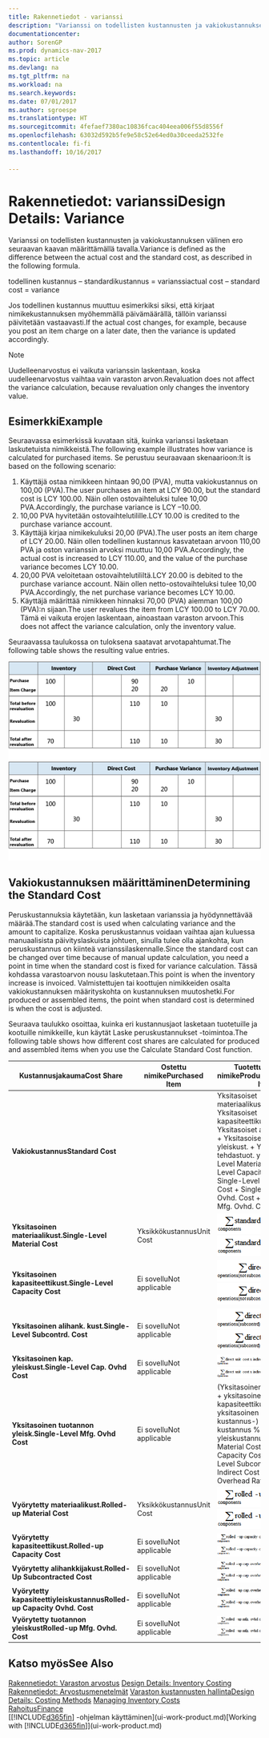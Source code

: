 ```yaml
---
title: Rakennetiedot - varianssi
description: "Varianssi on todellisten kustannusten ja vakiokustannuksen välinen ero seuraavan kaavan määrittämällä tavalla."
documentationcenter: 
author: SorenGP
ms.prod: dynamics-nav-2017
ms.topic: article
ms.devlang: na
ms.tgt_pltfrm: na
ms.workload: na
ms.search.keywords: 
ms.date: 07/01/2017
ms.author: sgroespe
ms.translationtype: HT
ms.sourcegitcommit: 4fefaef7380ac10836fcac404eea006f55d8556f
ms.openlocfilehash: 63032d592b5fe9e58c52e64ed0a30ceeda2532fe
ms.contentlocale: fi-fi
ms.lasthandoff: 10/16/2017

---
```

# <a name="design-details-variance"></a><span data-ttu-id="93571-103">Rakennetiedot: varianssi</span><span class="sxs-lookup"><span data-stu-id="93571-103">Design Details: Variance</span></span>
<span data-ttu-id="93571-104">Varianssi on todellisten kustannusten ja vakiokustannuksen välinen ero seuraavan kaavan määrittämällä tavalla.</span><span class="sxs-lookup"><span data-stu-id="93571-104">Variance is defined as the difference between the actual cost and the standard cost, as described in the following formula.</span></span>  

 <span data-ttu-id="93571-105">todellinen kustannus – standardikustannus = varianssi</span><span class="sxs-lookup"><span data-stu-id="93571-105">actual cost – standard cost = variance</span></span>  

 <span data-ttu-id="93571-106">Jos todellinen kustannus muuttuu esimerkiksi siksi, että kirjaat nimikekustannuksen myöhemmällä päivämäärällä, tällöin varianssi päivitetään vastaavasti.</span><span class="sxs-lookup"><span data-stu-id="93571-106">If the actual cost changes, for example, because you post an item charge on a later date, then the variance is updated accordingly.</span></span>  

> [!NOTE]  
>  <span data-ttu-id="93571-107">Uudelleenarvostus ei vaikuta varianssin laskentaan, koska uudelleenarvostus vaihtaa vain varaston arvon.</span><span class="sxs-lookup"><span data-stu-id="93571-107">Revaluation does not affect the variance calculation, because revaluation only changes the inventory value.</span></span>  

## <a name="example"></a><span data-ttu-id="93571-108">Esimerkki</span><span class="sxs-lookup"><span data-stu-id="93571-108">Example</span></span>  
 <span data-ttu-id="93571-109">Seuraavassa esimerkissä kuvataan sitä, kuinka varianssi lasketaan laskutetuista nimikkeistä.</span><span class="sxs-lookup"><span data-stu-id="93571-109">The following example illustrates how variance is calculated for purchased items.</span></span> <span data-ttu-id="93571-110">Se perustuu seuraavaan skenaarioon:</span><span class="sxs-lookup"><span data-stu-id="93571-110">It is based on the following scenario:</span></span>  

1.  <span data-ttu-id="93571-111">Käyttäjä ostaa nimikkeen hintaan 90,00 (PVA), mutta vakiokustannus on 100,00 (PVA).</span><span class="sxs-lookup"><span data-stu-id="93571-111">The user purchases an item at LCY 90.00, but the standard cost is LCY 100.00.</span></span> <span data-ttu-id="93571-112">Näin ollen ostovaihteluksi tulee 10,00 PVA.</span><span class="sxs-lookup"><span data-stu-id="93571-112">Accordingly, the purchase variance is LCY –10.00.</span></span>  
2.  <span data-ttu-id="93571-113">10,00 PVA hyvitetään ostovaihtelutilille.</span><span class="sxs-lookup"><span data-stu-id="93571-113">LCY 10.00 is credited to the purchase variance account.</span></span>  
3.  <span data-ttu-id="93571-114">Käyttäjä kirjaa nimikekuluksi 20,00 (PVA).</span><span class="sxs-lookup"><span data-stu-id="93571-114">The user posts an item charge of LCY 20.00.</span></span> <span data-ttu-id="93571-115">Näin ollen todellinen kustannus kasvatetaan arvoon 110,00 PVA ja oston varianssin arvoksi muuttuu 10,00 PVA.</span><span class="sxs-lookup"><span data-stu-id="93571-115">Accordingly, the actual cost is increased to LCY 110.00, and the value of the purchase variance becomes LCY 10.00.</span></span>  
4.  <span data-ttu-id="93571-116">20,00 PVA veloitetaan ostovaihtelutililtä.</span><span class="sxs-lookup"><span data-stu-id="93571-116">LCY 20.00 is debited to the purchase variance account.</span></span> <span data-ttu-id="93571-117">Näin ollen netto-ostovaihteluksi tulee 10,00 PVA.</span><span class="sxs-lookup"><span data-stu-id="93571-117">Accordingly, the net purchase variance becomes LCY 10.00.</span></span>  
5.  <span data-ttu-id="93571-118">Käyttäjä määrittää nimikkeen hinnaksi 70,00 (PVA) aiemman 100,00 (PVA):n sijaan.</span><span class="sxs-lookup"><span data-stu-id="93571-118">The user revalues the item from LCY 100.00 to LCY 70.00.</span></span> <span data-ttu-id="93571-119">Tämä ei vaikuta erojen laskentaan, ainoastaan varaston arvoon.</span><span class="sxs-lookup"><span data-stu-id="93571-119">This does not affect the variance calculation, only the inventory value.</span></span>  

 <span data-ttu-id="93571-120">Seuraavassa taulukossa on tuloksena saatavat arvotapahtumat.</span><span class="sxs-lookup"><span data-stu-id="93571-120">The following table shows the resulting value entries.</span></span>  

 <span data-ttu-id="93571-121">![Ostojen varianssin laskenta](media/design_details_inventory_costing_11_purchase_variance.png "design_details_inventory_costing_11_purchase_variance")</span><span class="sxs-lookup"><span data-stu-id="93571-121">![Purchase variance calculation](media/design_details_inventory_costing_11_purchase_variance.png "design_details_inventory_costing_11_purchase_variance")</span></span>  

## <a name="determining-the-standard-cost"></a><span data-ttu-id="93571-122">Vakiokustannuksen määrittäminen</span><span class="sxs-lookup"><span data-stu-id="93571-122">Determining the Standard Cost</span></span>  
 <span data-ttu-id="93571-123">Peruskustannuksia käytetään, kun lasketaan varianssia ja hyödynnettävää määrää.</span><span class="sxs-lookup"><span data-stu-id="93571-123">The standard cost is used when calculating variance and the amount to capitalize.</span></span> <span data-ttu-id="93571-124">Koska peruskustannus voidaan vaihtaa ajan kuluessa manuaalisista päivityslaskuista johtuen, sinulla tulee olla ajankohta, kun peruskustannus on kiinteä varianssilaskennalle.</span><span class="sxs-lookup"><span data-stu-id="93571-124">Since the standard cost can be changed over time because of manual update calculation, you need a point in time when the standard cost is fixed for variance calculation.</span></span> <span data-ttu-id="93571-125">Tässä kohdassa varastoarvon nousu laskutetaan.</span><span class="sxs-lookup"><span data-stu-id="93571-125">This point is when the inventory increase is invoiced.</span></span> <span data-ttu-id="93571-126">Valmistettujen tai koottujen nimikkeiden osalta vakiokustannuksen määrityskohta on kustannuksen muutoshetki.</span><span class="sxs-lookup"><span data-stu-id="93571-126">For produced or assembled items, the point when standard cost is determined is when the cost is adjusted.</span></span>  

 <span data-ttu-id="93571-127">Seuraava taulukko osoittaa, kuinka eri kustannusjaot lasketaan tuotetuille ja kootuille nimikkeille, kun käytät Laske peruskustannukset -toimintoa.</span><span class="sxs-lookup"><span data-stu-id="93571-127">The following table shows how different cost shares are calculated for produced and assembled items when you use the Calculate Standard Cost function.</span></span>  

|<span data-ttu-id="93571-128">Kustannusjakauma</span><span class="sxs-lookup"><span data-stu-id="93571-128">Cost Share</span></span>|<span data-ttu-id="93571-129">Ostettu nimike</span><span class="sxs-lookup"><span data-stu-id="93571-129">Purchased Item</span></span>|<span data-ttu-id="93571-130">Tuotettu tai koottu nimike</span><span class="sxs-lookup"><span data-stu-id="93571-130">Produced/Assembled Item</span></span>|  
|----------------|--------------------|------------------------------|  
|<span data-ttu-id="93571-131">**Vakiokustannus**</span><span class="sxs-lookup"><span data-stu-id="93571-131">**Standard Cost**</span></span>||<span data-ttu-id="93571-132">Yksitasoiset materiaalikustannukset + Yksitasoiset kapasiteettikustannukset + Yksitasoiset aliurakointikust. + Yksitasoiset kapasit. yleiskust. + Yksitasoiset tehdastuot. yleiskust.</span><span class="sxs-lookup"><span data-stu-id="93571-132">Single-Level Material Cost + Single-Level Capacity Cost + Single-Level Subcontrd. Cost + Single-Level Cap. Ovhd. Cost + Single-Level Mfg. Ovhd. Cost</span></span>|  
|<span data-ttu-id="93571-133">**Yksitasoinen materiaalikust.**</span><span class="sxs-lookup"><span data-stu-id="93571-133">**Single-Level Material Cost**</span></span>|<span data-ttu-id="93571-134">Yksikkökustannus</span><span class="sxs-lookup"><span data-stu-id="93571-134">Unit Cost</span></span>|<span data-ttu-id="93571-135">![Kaava 1](media/design_details_inventory_costing_11_equation_1.png "design_details_inventory_costing_11_equation_1")</span><span class="sxs-lookup"><span data-stu-id="93571-135">![Equation 1](media/design_details_inventory_costing_11_equation_1.png "design_details_inventory_costing_11_equation_1")</span></span>|  
|<span data-ttu-id="93571-136">**Yksitasoinen kapasiteettikust.**</span><span class="sxs-lookup"><span data-stu-id="93571-136">**Single-Level Capacity Cost**</span></span>|<span data-ttu-id="93571-137">Ei sovellu</span><span class="sxs-lookup"><span data-stu-id="93571-137">Not applicable</span></span>|<span data-ttu-id="93571-138">![Kaava 2](media/design_details_inventory_costing_11_equation_2.png "design_details_inventory_costing_11_equation_2")</span><span class="sxs-lookup"><span data-stu-id="93571-138">![Equation 2](media/design_details_inventory_costing_11_equation_2.png "design_details_inventory_costing_11_equation_2")</span></span>|  
|<span data-ttu-id="93571-139">**Yksitasoinen alihank. kust.**</span><span class="sxs-lookup"><span data-stu-id="93571-139">**Single-Level Subcontrd. Cost**</span></span>|<span data-ttu-id="93571-140">Ei sovellu</span><span class="sxs-lookup"><span data-stu-id="93571-140">Not applicable</span></span>|<span data-ttu-id="93571-141">![Kaava 3](media/design_details_inventory_costing_11_equation_3.png "design_details_inventory_costing_11_equation_3")</span><span class="sxs-lookup"><span data-stu-id="93571-141">![Equation 3](media/design_details_inventory_costing_11_equation_3.png "design_details_inventory_costing_11_equation_3")</span></span>|  
|<span data-ttu-id="93571-142">**Yksitasoinen kap. yleiskust.**</span><span class="sxs-lookup"><span data-stu-id="93571-142">**Single-Level Cap. Ovhd Cost**</span></span>|<span data-ttu-id="93571-143">Ei sovellu</span><span class="sxs-lookup"><span data-stu-id="93571-143">Not applicable</span></span>|<span data-ttu-id="93571-144">![Kaava 4](media/design_details_inventory_costing_11_equation_4.png "design_details_inventory_costing_11_equation_4")</span><span class="sxs-lookup"><span data-stu-id="93571-144">![Equation 4](media/design_details_inventory_costing_11_equation_4.png "design_details_inventory_costing_11_equation_4")</span></span>|  
|<span data-ttu-id="93571-145">**Yksitasoinen tuotannon yleisk.**</span><span class="sxs-lookup"><span data-stu-id="93571-145">**Single-Level Mfg. Ovhd Cost**</span></span>|<span data-ttu-id="93571-146">Ei sovellu</span><span class="sxs-lookup"><span data-stu-id="93571-146">Not applicable</span></span>|<span data-ttu-id="93571-147">(Yksitasoinen materiaalikust. + yksitasoinen kapasiteettikust. + yksitasoinen alihank. kustannus-) * välillinen kustannus % / 100 + yleiskustannus</span><span class="sxs-lookup"><span data-stu-id="93571-147">(Single-Level Material Cost + Single-Level Capacity Cost + Single-Level Subcontrd. Cost) * Indirect Cost % / 100 + Overhead Rate</span></span>|  
|<span data-ttu-id="93571-148">**Vyörytetty materiaalikust.**</span><span class="sxs-lookup"><span data-stu-id="93571-148">**Rolled-up Material Cost**</span></span>|<span data-ttu-id="93571-149">Yksikkökustannus</span><span class="sxs-lookup"><span data-stu-id="93571-149">Unit Cost</span></span>|<span data-ttu-id="93571-150">![Kaava 5](media/design_details_inventory_costing_11_equation_5.png "design_details_inventory_costing_11_equation_5")</span><span class="sxs-lookup"><span data-stu-id="93571-150">![Equation 5](media/design_details_inventory_costing_11_equation_5.png "design_details_inventory_costing_11_equation_5")</span></span>|  
|<span data-ttu-id="93571-151">**Vyörytetty kapasiteettikust.**</span><span class="sxs-lookup"><span data-stu-id="93571-151">**Rolled-up Capacity Cost**</span></span>|<span data-ttu-id="93571-152">Ei sovellu</span><span class="sxs-lookup"><span data-stu-id="93571-152">Not applicable</span></span>|<span data-ttu-id="93571-153">![Kaava 6](media/design_details_inventory_costing_11_equation_6.png "design_details_inventory_costing_11_equation_6")</span><span class="sxs-lookup"><span data-stu-id="93571-153">![Equation 6](media/design_details_inventory_costing_11_equation_6.png "design_details_inventory_costing_11_equation_6")</span></span>|  
|<span data-ttu-id="93571-154">**Vyörytetty alihankkijakust.**</span><span class="sxs-lookup"><span data-stu-id="93571-154">**Rolled-Up Subcontracted Cost**</span></span>|<span data-ttu-id="93571-155">Ei sovellu</span><span class="sxs-lookup"><span data-stu-id="93571-155">Not applicable</span></span>|<span data-ttu-id="93571-156">![Kaava 7](media/design_details_inventory_costing_11_equation_7.png "design_details_inventory_costing_11_equation_7")</span><span class="sxs-lookup"><span data-stu-id="93571-156">![Equation 7](media/design_details_inventory_costing_11_equation_7.png "design_details_inventory_costing_11_equation_7")</span></span>|  
|<span data-ttu-id="93571-157">**Vyörytetty kapasiteettiyleiskustannus**</span><span class="sxs-lookup"><span data-stu-id="93571-157">**Rolled-up Capacity Ovhd. Cost**</span></span>|<span data-ttu-id="93571-158">Ei sovellu</span><span class="sxs-lookup"><span data-stu-id="93571-158">Not applicable</span></span>|<span data-ttu-id="93571-159">![Kaava 8](media/design_details_inventory_costing_11_equation_8.png "design_details_inventory_costing_11_equation_8")</span><span class="sxs-lookup"><span data-stu-id="93571-159">![Equation 8](media/design_details_inventory_costing_11_equation_8.png "design_details_inventory_costing_11_equation_8")</span></span>|  
|<span data-ttu-id="93571-160">**Vyörytetty tuotannon yleiskust**</span><span class="sxs-lookup"><span data-stu-id="93571-160">**Rolled-up Mfg. Ovhd. Cost**</span></span>|<span data-ttu-id="93571-161">Ei sovellu</span><span class="sxs-lookup"><span data-stu-id="93571-161">Not applicable</span></span>|<span data-ttu-id="93571-162">![Kaava 9](media/design_details_inventory_costing_11_equation_9.png "design_details_inventory_costing_11_equation_9")</span><span class="sxs-lookup"><span data-stu-id="93571-162">![Equation 9](media/design_details_inventory_costing_11_equation_9.png "design_details_inventory_costing_11_equation_9")</span></span>|  

## <a name="see-also"></a><span data-ttu-id="93571-163">Katso myös</span><span class="sxs-lookup"><span data-stu-id="93571-163">See Also</span></span>  
 <span data-ttu-id="93571-164">[Rakennetiedot: Varaston arvostus](design-details-inventory-costing.md) </span><span class="sxs-lookup"><span data-stu-id="93571-164">[Design Details: Inventory Costing](design-details-inventory-costing.md) </span></span>  
 <span data-ttu-id="93571-165">[Rakennetiedot: Arvostusmenetelmät](design-details-costing-methods.md) [Varaston kustannusten hallinta](finance-manage-inventory-costs.md)</span><span class="sxs-lookup"><span data-stu-id="93571-165">[Design Details: Costing Methods](design-details-costing-methods.md) [Managing Inventory Costs](finance-manage-inventory-costs.md)</span></span>  
 [<span data-ttu-id="93571-166">Rahoitus</span><span class="sxs-lookup"><span data-stu-id="93571-166">Finance</span></span>](finance.md)  
 <span data-ttu-id="93571-167">[[!INCLUDE[d365fin](includes/d365fin_md.md)] -ohjelman käyttäminen](ui-work-product.md)</span><span class="sxs-lookup"><span data-stu-id="93571-167">[Working with [!INCLUDE[d365fin](includes/d365fin_md.md)]](ui-work-product.md)</span></span>

